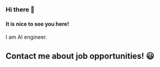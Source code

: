 ### Hi there 👋
#### It is nice to see you here!

I am AI engineer.
              

## Contact me about job opportunities! 😃
